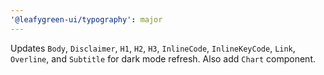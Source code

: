 ```yaml
---
'@leafygreen-ui/typography': major
---
```


Updates `Body`, `Disclaimer`, `H1`, `H2`, `H3`, `InlineCode`, `InlineKeyCode`, `Link`, `Overline`, and `Subtitle` for dark mode refresh. Also add `Chart` component.
